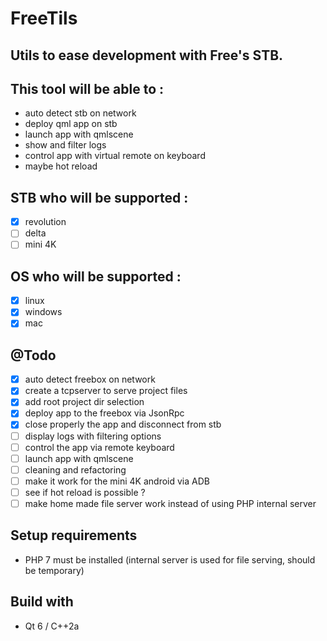 # FreeTils
## Utils to ease development with Free's STB.

## This tool will be able to :
- auto detect stb on network
- deploy qml app on stb
- launch app with qmlscene
- show and filter logs
- control app with virtual remote on keyboard
- maybe hot reload

## STB who will be supported :
- [x] revolution
- [ ] delta
- [ ] mini 4K

## OS who will be supported :
- [x] linux
- [x] windows
- [x] mac

## @Todo
- [x] auto detect freebox on network
- [x] create a tcpserver to serve project files
- [x] add root project dir selection
- [x] deploy app to the freebox via JsonRpc
- [x] close properly the app and disconnect from stb
- [ ] display logs with filtering options
- [ ] control the app via remote keyboard
- [ ] launch app with qmlscene
- [ ] cleaning and refactoring
- [ ] make it work for the mini 4K android via ADB
- [ ] see if hot reload is possible ?
- [ ] make home made file server work instead of using PHP internal server

## Setup requirements
- PHP 7 must be installed (internal server is used for file serving, should be temporary)

## Build with
- Qt 6 / C++2a
